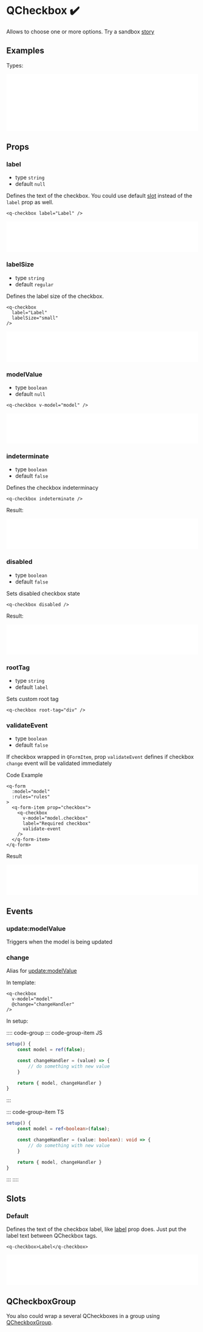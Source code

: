 # QCheckbox ✔️

Allows to choose one or more options. Try a sandbox [story](https://qui-max.netlify.app/?path=/story/components-qcheckbox--default)

## Examples

Types:

<iframe height="150" style="width: 100%;" scrolling="no" frameborder="no" src="/QCheckbox/QCheckbox.html"></iframe>

## Props

### label

- type `string`
- default `null`

Defines the text of the checkbox. You could use default [slot](#slots) instead of the `label` prop as well.

```vue
<q-checkbox label="Label" />
```

<iframe height="80" style="width: 100%;" scrolling="no" frameborder="no" src="/QCheckbox/label.html"></iframe>

### labelSize

- type `string`
- default `regular`

Defines the label size of the checkbox.

```vue
<q-checkbox
  label="Label"
  labelSize="small"
/>
```

<iframe height="80" style="width: 100%;" scrolling="no" frameborder="no" src="/QCheckbox/labelSize.html"></iframe>

### modelValue

- type `boolean`
- default `null`

```vue
<q-checkbox v-model="model" />
```

<iframe height="80" style="width: 100%;" scrolling="no" frameborder="no" src="/QCheckbox/model.html"></iframe>

### indeterminate

- type `boolean`
- default `false`

Defines the checkbox indeterminacy

```vue
<q-checkbox indeterminate />
```

Result:

<iframe height="80" style="width: 100%;" scrolling="no" frameborder="no" src="/QCheckbox/indeterminate.html"></iframe>

### disabled

- type `boolean`
- default `false`

Sets disabled checkbox state

```vue
<q-checkbox disabled />
```

Result:

<iframe height="80" style="width: 100%;" scrolling="no" frameborder="no" src="/QCheckbox/disabled.html"></iframe>

### rootTag

- type `string`
- default `label`

Sets custom root tag

```vue
<q-checkbox root-tag="div" />
```

### validateEvent

- type `boolean`
- default `false`

If checkbox wrapped in `QFormItem`, prop `validateEvent` defines if checkbox `change` event will be validated immediately

Code Example

```vue {6}
<q-form
  :model="model"
  :rules="rules"
>
  <q-form-item prop="checkbox">
    <q-checkbox
      v-model="model.checkbox"
      label="Required checkbox"
      validate-event
    />
  </q-form-item>
</q-form>
```

Result

<iframe height="80" style="width: 100%;" scrolling="no" frameborder="no" src="/QCheckbox/validate.html"></iframe>

## Events

### update:modelValue

Triggers when the model is being updated

### change

Alias for [update:modelValue](#update-modelvalue)

In template:

```vue
<q-checkbox
  v-model="model"
  @change="changeHandler"
/>
```

In setup:

:::: code-group
::: code-group-item JS

```js
setup() {
    const model = ref(false);

    const changeHandler = (value) => {
        // do something with new value
    }

    return { model, changeHandler }
}
```

:::

::: code-group-item TS

```ts
setup() {
    const model = ref<boolean>(false);

    const changeHandler = (value: boolean): void => {
        // do something with new value
    }

    return { model, changeHandler }
}
```

:::
::::

## Slots

### Default

Defines the text of the checkbox label, like [label](#label) prop does. Just put the label text between QCheckbox tags.

```vue
<q-checkbox>Label</q-checkbox>
```

<iframe height="80" style="width: 100%;" scrolling="no" frameborder="no" src="/QCheckbox/label.html"></iframe>

## QCheckboxGroup

You also could wrap a several QCheckboxes in a group using [QCheckboxGroup](/qui-max/components/QCheckboxGroup).
